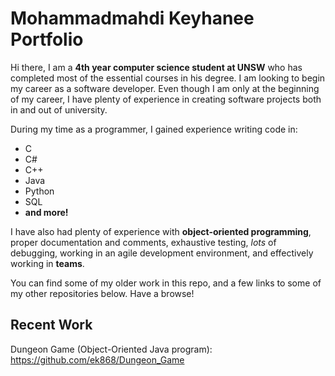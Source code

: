 # Mohammadmahdi Keyhanee Portfolio

Hi there, I am a **4th year computer science student at UNSW** who has completed most of the essential courses in his degree.
I am looking to begin my career as a software developer. Even though I am only at the beginning of my career, I have plenty of experience in creating software projects both in and out of university.

During my time as a programmer, I gained experience writing code in:
- C
- C#
- C++
- Java
- Python
- SQL
- **and more!**

I have also had plenty of experience with **object-oriented programming**, proper documentation and comments, exhaustive testing, *lots* of debugging, working in an agile development environment, and effectively working in **teams**.

You can find some of my older work in this repo, and a few links to some of my other repositories below. Have a browse!

## Recent Work

Dungeon Game (Object-Oriented Java program): https://github.com/ek868/Dungeon_Game
